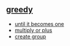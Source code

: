 ## [greedy](./greedy/)

- [until it becomes one](./greedy/until-it-becomes-one.py)
- [multiply or plus](./greedy/multiply-or-plus.py)
- [create group](./greedy/create-group.py)

